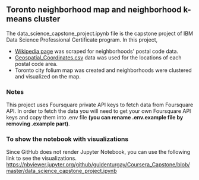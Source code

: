 ## Toronto neighborhood map and neighborhood k-means cluster

The data_science_capstone_project.ipynb file is the capstone project of IBM Data Science Professional Certificate program. In this project,
- [Wikipedia page](https://en.wikipedia.org/wiki/List_of_postal_codes_of_Canada:_M) was scraped for neighborhoods' postal code data.
- [Geospatial_Coordinates.csv](http://localhost:8889/edit/repos/Coursera_Capstone/Geospatial_Coordinates.csv) data was used for the locations of each postal code area.
- Toronto city folium map was created and neighborhoods were clustered and visualized on the map. 

### Notes
This project uses Foursquare private API keys to fetch data from Foursquare API. In order to fetch the data you will need to get your own Foursquare API keys and copy them into .env file __(you can rename .env.example file by removing .example part)__. 

### To show the notebook with visualizations

Since GitHub does not render Jupyter Notebook, you can use the following link to see the visualizations.
https://nbviewer.jupyter.org/github/guldenturgay/Coursera_Capstone/blob/master/data_science_capstone_project.ipynb